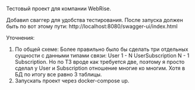 Тестовый проект для компании WebRise.

Добавил сваггер для удобства тестирования. После запуска должен быть по вот этому пути: 
http://localhost:8080/swagger-ui/index.html

Уточнения:
1. По общей схеме: Более правильно было бы сделать три отдельных сущности с данными типами связи: User 1 - N UserSubscription N - 1 Subscription. Но по ТЗ вроде как требуется две, поэтому я просто сделал у User и Subscription отношение многие ко многим. Хотя в БД по итогу все равно 3 таблицы.
2. Запускать проект через docker-compose up.
